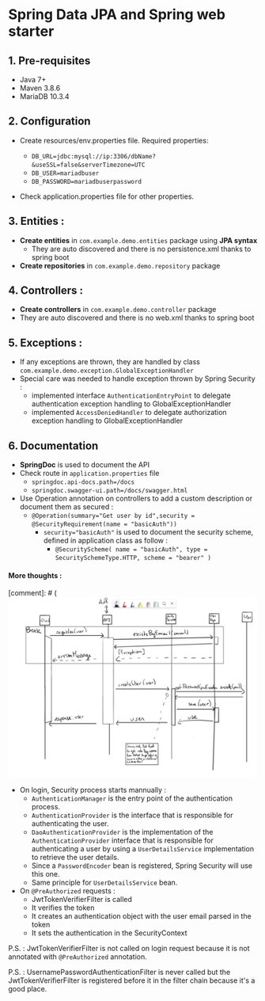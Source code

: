 # Spring Data JPA and Spring web starter

## 1. Pre-requisites
   - Java 7+
   - Maven 3.8.6 
   - MariaDB 10.3.4

## 2. Configuration
- Create resources/env.properties file. Required properties:
  - `DB_URL=jdbc:mysql://ip:3306/dbName?&useSSL=false&serverTimezone=UTC`
  - `DB_USER=mariadbuser`
  - `DB_PASSWORD=mariadbuserpassword`

- Check application.properties file for other properties.

## 3. Entities :
  - __Create entities__ in `com.example.demo.entities` package using __JPA syntax__
    - They are auto discovered and there is no persistence.xml thanks to spring boot
  - __Create repositories__ in `com.example.demo.repository` package

## 4. Controllers :
- __Create controllers__ in `com.example.demo.controller` package
- They are auto discovered and there is no web.xml thanks to spring boot

## 5. Exceptions :
- If any exceptions are thrown, they are handled by class `com.example.demo.exception.GlobalExceptionHandler`
- Special care was needed to handle exception thrown by Spring Security :
  - implemented interface `AuthenticationEntryPoint` to delegate authentication exception handling to GlobalExceptionHandler
  - implemented `AccessDeniedHandler` to delegate authorization exception handling to GlobalExceptionHandler

## 6. Documentation
- __SpringDoc__ is used to document the API
- Check route in `application.properties` file 
  - `springdoc.api-docs.path=/docs`
  - `springdoc.swagger-ui.path=/docs/swagger.html`
- Use Operation annotation on controllers to add a custom description or document them as secured :
  - `@Operation(summary="Get user by id",security = @SecurityRequirement(name = "basicAuth"))`
    - `security="basicAuth"` is used to document the security scheme, defined in application class as follow :
      - `@SecurityScheme(
    name = "basicAuth",
    type = SecuritySchemeType.HTTP,
    scheme = "bearer"
    )`
  
#### More thoughts :

[comment]: # (![Registration sequence diagram](Registration_Sequence.png?raw=true "Regestration sequence diagram")
- On login, Security process starts mannually : 
  - `AuthenticationManager` is the entry point of the authentication process.
  - `AuthenticationProvider` is the interface that is responsible for authenticating the user.
  - `DaoAuthenticationProvider` is the implementation of the `AuthenticationProvider` interface that is responsible for authenticating a user by using a `UserDetailsService` implementation to retrieve the user details.
  - Since a `PasswordEncoder` bean is registered, Spring Security will use this one.
  - Same principle for `UserDetailsService` bean.
- On `@PreAuthorized` requests :
  - JwtTokenVerifierFilter is called
  - It verifies the token
  - It creates an authentication object with the user email parsed in the token
  - It sets the authentication in the SecurityContext

P.S. : JwtTokenVerifierFilter is not called on login request because it is not annotated with `@PreAuthorized` annotation.

P.S. : UsernamePasswordAuthenticationFilter is never called but the JwtTokenVerifierFilter is registered before it in the filter chain because it's a good place.
